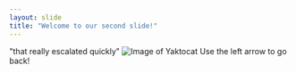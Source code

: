```yaml
---
layout: slide
title: "Welcome to our second slide!"
---
```

"that really escalated quickly" 
![Image of Yaktocat](https://octodex.github.com/images/yaktocat.png)
Use the left arrow to go back!
